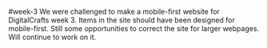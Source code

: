 #week-3
We were challenged to make a mobile-first website for DigitalCrafts week 3.  Items in the site should have been designed for mobile-first. 
Still some opportunities to correct the site for larger webpages.  Will continue to work on it.
